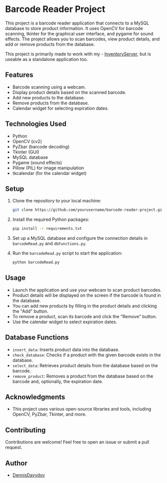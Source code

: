 
# Barcode Reader Project

This project is a barcode reader application that connects to a MySQL database to store product information. It uses OpenCV for barcode scanning, tkinter for the graphical user interface, and pygame for sound effects. The project allows you to scan barcodes, view product details, and add or remove products from the database.

This project is primarily made to work with my - [InventoryServer](https://github.com/DennisDavydov/homeinventory), but is useable as a standalone application too.


## Features

- Barcode scanning using a webcam.
- Display product details based on the scanned barcode.
- Add new products to the database.
- Remove products from the database.
- Calendar widget for selecting expiration dates.

## Technologies Used

- Python
- OpenCV (cv2)
- PyZbar (barcode decoding)
- Tkinter (GUI)
- MySQL database
- Pygame (sound effects)
- Pillow (PIL) for image manipulation
- tkcalendar (for the calendar widget)

## Setup

1. Clone the repository to your local machine:

   ```bash
   git clone https://github.com/yourusername/barcode-reader-project.git
   ```

2. Install the required Python packages:

   ```bash
   pip install -r requirements.txt
   ```

3. Set up a MySQL database and configure the connection details in `barcodeRead.py` and `dbFunctions.py`.

4. Run the `barcodeRead.py` script to start the application:

   ```bash
   python barcodeRead.py
   ```

## Usage

- Launch the application and use your webcam to scan product barcodes.
- Product details will be displayed on the screen if the barcode is found in the database.
- You can add new products by filling in the product details and clicking the "Add" button.
- To remove a product, scan its barcode and click the "Remove" button.
- Use the calendar widget to select expiration dates.

## Database Functions

- `insert_data`: Inserts product data into the database.
- `check_database`: Checks if a product with the given barcode exists in the database.
- `select_data`: Retrieves product details from the database based on the barcode.
- `remove_product`: Removes a product from the database based on the barcode and, optionally, the expiration date.

## Acknowledgments

- This project uses various open-source libraries and tools, including OpenCV, PyZbar, Tkinter, and more.

## Contributing

Contributions are welcome! Feel free to open an issue or submit a pull request.

## Author

- [DennisDavydov](https://github.com/DennisDavydov)
